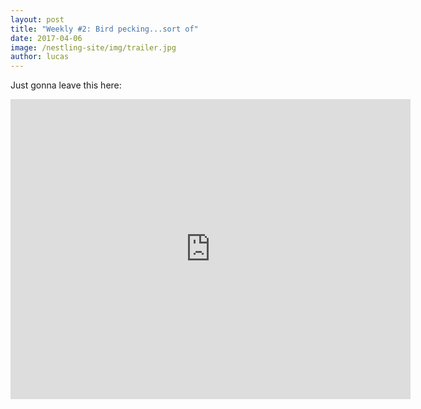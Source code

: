 ```yaml
---
layout: post
title: "Weekly #2: Bird pecking...sort of"
date: 2017-04-06
image: /nestling-site/img/trailer.jpg
author: lucas
---
```


<p>Just gonna leave this here:</p>

<iframe src="https://player.vimeo.com/video/212184529" width="640" height="480" frameborder="0" webkitallowfullscreen mozallowfullscreen allowfullscreen></iframe>
